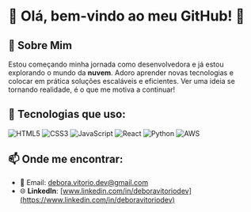 # 🚀 Olá, bem-vindo ao meu GitHub! 👋


## 🌟 Sobre Mim
Estou começando minha jornada como desenvolvedora e já estou explorando o mundo da **nuvem**. Adoro aprender novas tecnologias e colocar em prática soluções escaláveis e eficientes. Ver uma ideia se tornando realidade, é o que me motiva a continuar!

## 🚀 Tecnologias que uso:
<div>
  <img src="https://img.icons8.com/color/96/000000/html-5.png" alt="HTML5"/>
  <img src="https://img.icons8.com/color/96/000000/css3.png" alt="CSS3"/>
  <img src="https://img.icons8.com/color/96/000000/javascript.png" alt="JavaScript"/>
  <img src="https://img.icons8.com/color/96/000000/react-native.png" alt="React"/>
  <img src="https://img.icons8.com/color/96/000000/python.png" alt="Python"/>
  <img src="https://img.icons8.com/color/96/000000/amazon-web-services.png" alt="AWS"/>
</div>

## 📫 Onde me encontrar:
- 💌 Email: [debora.vitorio.dev@gmail.com](mailto:debora.vitorio.dev@gmail.com)
- 🌐 **LinkedIn**: [www.linkedin.com/in/deboravitoriodev](https://www.linkedin.com/in/deboravitoriodev)
